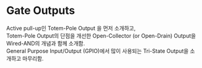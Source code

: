 # Gate Outputs

Active pull-up인 Totem-Pole Output 을 먼저 소개하고,  
Totem-Pole Output의 단점을 개선한 Open-Collector (or Open-Drain) Output을 Wired-AND의 개념과 함께 소개함.  
General Purpose Input/Output (GPIO)에서 많이 사용되는 Tri-State Output을 소개하고 마무리함.